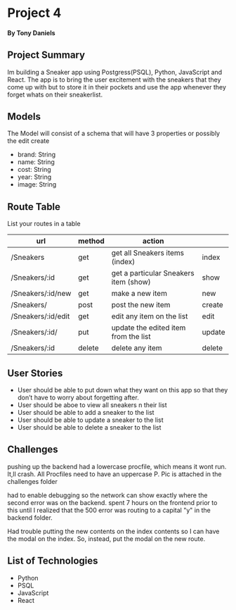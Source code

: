 # Project 4

#### By Tony Daniels

## Project Summary

Im building a Sneaker app using Postgress(PSQL), Python, JavaScript and React. The app is to bring the user excitement with the sneakers that they come up with but to store it in their pockets and use the app whenever they forget whats on their sneakerlist.

## Models

The Model will consist of a schema that will have 3 properties or possibly the edit create 

- brand: String
- name: String
- cost: String
- year: String
- image: String

## Route Table

List your routes in a table

| url                 | method | action                                 |        |
|---------------------|--------|----------------------------------------|--------|
| /Sneakers           | get    | get all Sneakers items (index)         | index  |
| /Sneakers/:id       | get    | get a particular Sneakers item (show)  | show   |
| /Sneakers/:id/new   | get    | make a new item                        | new    |
| /Sneakers/          | post   | post the new item                      | create |
| /Sneakers/:id/edit  | get    | edit any item on the list              | edit   |
| /Sneakers/:id/      | put    | update the edited item from the list   | update |
| /Sneakers/:id       | delete | delete any item                        | delete |

## User Stories

- User should be able to put down what they want on this app so that they don’t have to worry about forgetting after. 
- User should be aboe to view all sneakers n their list
- User should be able to add a sneaker to the list
- User should be able to update a sneaker to the list
- User should be able to delete a sneaker to the list

## Challenges
pushing up the backend had a lowercase procfile, which means it wont run. It,ll crash. All Procfiles need to have an uppercase P. Pic is attached in the challenges folder

had to enable debugging so the network can show exactly where the second error was on the backend. spent 7 hours on the frontend prior to this until I realized that the 500 error was routing to a capital "y" in  the backend folder.

Had trouble putting the new contents on the index contents so I can have the modal on the index. So, instead, put the modal on the new route.


## List of Technologies

- Python
- PSQL
- JavaScript
- React



